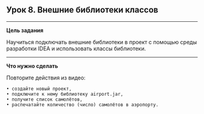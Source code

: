 ## Урок 8. Внешние библиотеки классов

---
**Цель задания**

Научиться подключать внешние библиотеки в проект с помощью среды разработки IDEA и  использовать классы библиотеки.

---
**Что нужно сделать**

Повторите действия из видео:

    • создайте новый проект,
    • подключите к нему библиотеку airport.jar,
    • получите список самолётов,
    • распечатайте количество (число) самолётов в аэропорту.